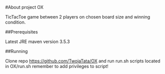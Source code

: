 #About project OX

TicTacToe game between 2 players on chosen board size and winning condition.

##Prerequisites

Latest JRE
maven version 3.5.3

##Running

Clone repo https://github.com/TwojaTata/OX
and run run.sh scripts located in OX/run.sh
remember to add privileges to script!